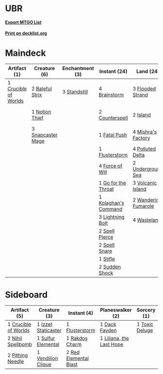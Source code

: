 # UBR

#### [Export MTGO List](../collection/UBR/UBR.txt)
#### [Print on decklist.org](http://decklist.org/?deckmain=2%09Baleful%20Strix%0A4%09Brainstorm%0A2%09Counterspell%0A1%09Crucible%20of%20Worlds%0A1%09Dack%20Fayden%0A1%09Fatal%20Push%0A3%09Flooded%20Strand%0A1%09Flusterstorm%0A4%09Force%20of%20Will%0A1%09Go%20for%20the%20Throat%0A2%09Island%0A1%09Jace,%20the%20Mind%20Sculptor%0A1%09Kolaghan's%20Command%0A3%09Lightning%20Bolt%0A4%09Mishra's%20Factory%0A1%09Notion%20Thief%0A4%09Polluted%20Delta%0A3%09Snapcaster%20Mage%0A2%09Spell%20Pierce%0A2%09Spell%20Snare%0A3%09Standstill%0A1%09Stifle%0A2%09Sudden%20Shock%0A2%09Underground%20Sea%0A3%09Volcanic%20Island%0A2%09Wandering%20Fumarole%0A4%09Wasteland&deckside=1%09Crucible%20of%20Worlds%0A1%09Dack%20Fayden%0A1%09Flusterstorm%0A1%09Izzet%20Staticaster%0A1%09Liliana,%20the%20Last%20Hope%0A2%09Nihil%20Spellbomb%0A2%09Pithing%20Needle%0A1%09Rakdos%20Charm%0A2%09Red%20Elemental%20Blast%0A1%09Sulfur%20Elemental%0A1%09Toxic%20Deluge%0A1%09Vendilion%20Clique)
# Maindeck

|                                         Artifact (1)                                          |                                        Creature (6)                                        |                                   Enchantment (3)                                    |                                         Instant (24)                                          |                                           Land (24)                                           |                                          Planeswalker (2)                                          |
|-----------------------------------------------------------------------------------------------|--------------------------------------------------------------------------------------------|--------------------------------------------------------------------------------------|-----------------------------------------------------------------------------------------------|-----------------------------------------------------------------------------------------------|----------------------------------------------------------------------------------------------------|
|1 [Crucible of Worlds](http://gatherer.wizards.com/Pages/Card/Details.aspx?multiverseid=420598)|2 [Baleful Strix](http://gatherer.wizards.com/Pages/Card/Details.aspx?multiverseid=423507)  |3 [Standstill](http://gatherer.wizards.com/Pages/Card/Details.aspx?multiverseid=29936)|4 [Brainstorm](http://gatherer.wizards.com/Pages/Card/Details.aspx?multiverseid=382871)        |3 [Flooded Strand](http://gatherer.wizards.com/Pages/Card/Details.aspx?multiverseid=405098)    |1 [Dack Fayden](http://gatherer.wizards.com/Pages/Card/Details.aspx?multiverseid=382903)            |
|                                                                                               |1 [Notion Thief](http://gatherer.wizards.com/Pages/Card/Details.aspx?multiverseid=442200)   |                                                                                      |2 [Counterspell](http://gatherer.wizards.com/Pages/Card/Details.aspx?multiverseid=382897)      |2 [Island](http://gatherer.wizards.com/Pages/Card/Details.aspx?multiverseid=439602)            |1 [Jace, the Mind Sculptor](http://gatherer.wizards.com/Pages/Card/Details.aspx?multiverseid=382979)|
|                                                                                               |3 [Snapcaster Mage](http://gatherer.wizards.com/Pages/Card/Details.aspx?multiverseid=425875)|                                                                                      |1 [Fatal Push](http://gatherer.wizards.com/Pages/Card/Details.aspx?multiverseid=423724)        |4 [Mishra's Factory](http://gatherer.wizards.com/Pages/Card/Details.aspx?multiverseid=159114)  |                                                                                                    |
|                                                                                               |                                                                                            |                                                                                      |1 [Flusterstorm](http://gatherer.wizards.com/Pages/Card/Details.aspx?multiverseid=382942)      |4 [Polluted Delta](http://gatherer.wizards.com/Pages/Card/Details.aspx?multiverseid=405104)    |                                                                                                    |
|                                                                                               |                                                                                            |                                                                                      |4 [Force of Will](http://gatherer.wizards.com/Pages/Card/Details.aspx?multiverseid=382943)     |2 [Underground Sea](http://gatherer.wizards.com/Pages/Card/Details.aspx?multiverseid=383142)   |                                                                                                    |
|                                                                                               |                                                                                            |                                                                                      |1 [Go for the Throat](http://gatherer.wizards.com/Pages/Card/Details.aspx?multiverseid=433046) |3 [Volcanic Island](http://gatherer.wizards.com/Pages/Card/Details.aspx?multiverseid=383147)   |                                                                                                    |
|                                                                                               |                                                                                            |                                                                                      |1 [Kolaghan's Command](http://gatherer.wizards.com/Pages/Card/Details.aspx?multiverseid=394613)|2 [Wandering Fumarole](http://gatherer.wizards.com/Pages/Card/Details.aspx?multiverseid=407692)|                                                                                                    |
|                                                                                               |                                                                                            |                                                                                      |3 [Lightning Bolt](http://gatherer.wizards.com/Pages/Card/Details.aspx?multiverseid=234704)    |4 [Wasteland](http://gatherer.wizards.com/Pages/Card/Details.aspx?multiverseid=413790)         |                                                                                                    |
|                                                                                               |                                                                                            |                                                                                      |2 [Spell Pierce](http://gatherer.wizards.com/Pages/Card/Details.aspx?multiverseid=425876)      |                                                                                               |                                                                                                    |
|                                                                                               |                                                                                            |                                                                                      |2 [Spell Snare](http://gatherer.wizards.com/Pages/Card/Details.aspx?multiverseid=370447)       |                                                                                               |                                                                                                    |
|                                                                                               |                                                                                            |                                                                                      |1 [Stifle](http://gatherer.wizards.com/Pages/Card/Details.aspx?multiverseid=429877)            |                                                                                               |                                                                                                    |
|                                                                                               |                                                                                            |                                                                                      |2 [Sudden Shock](http://gatherer.wizards.com/Pages/Card/Details.aspx?multiverseid=370388)      |                                                                                               |                                                                                                    |


# Sideboard

|                                         Artifact (5)                                          |                                         Creature (3)                                         |                                          Instant (4)                                           |                                         Planeswalker (2)                                          |                                       Sorcery (1)                                       |
|-----------------------------------------------------------------------------------------------|----------------------------------------------------------------------------------------------|------------------------------------------------------------------------------------------------|---------------------------------------------------------------------------------------------------|-----------------------------------------------------------------------------------------|
|1 [Crucible of Worlds](http://gatherer.wizards.com/Pages/Card/Details.aspx?multiverseid=420598)|1 [Izzet Staticaster](http://gatherer.wizards.com/Pages/Card/Details.aspx?multiverseid=253638)|1 [Flusterstorm](http://gatherer.wizards.com/Pages/Card/Details.aspx?multiverseid=382942)       |1 [Dack Fayden](http://gatherer.wizards.com/Pages/Card/Details.aspx?multiverseid=382903)           |1 [Toxic Deluge](http://gatherer.wizards.com/Pages/Card/Details.aspx?multiverseid=413650)|
|2 [Nihil Spellbomb](http://gatherer.wizards.com/Pages/Card/Details.aspx?multiverseid=442215)   |1 [Sulfur Elemental](http://gatherer.wizards.com/Pages/Card/Details.aspx?multiverseid=122416) |1 [Rakdos Charm](http://gatherer.wizards.com/Pages/Card/Details.aspx?multiverseid=433122)       |1 [Liliana, the Last Hope](http://gatherer.wizards.com/Pages/Card/Details.aspx?multiverseid=414388)|                                                                                         |
|2 [Pithing Needle](http://gatherer.wizards.com/Pages/Card/Details.aspx?multiverseid=425815)    |1 [Vendilion Clique](http://gatherer.wizards.com/Pages/Card/Details.aspx?multiverseid=370390) |2 [Red Elemental Blast](http://gatherer.wizards.com/Pages/Card/Details.aspx?multiverseid=202447)|                                                                                                   |                                                                                         |

